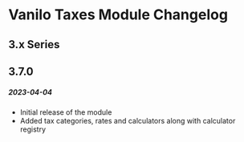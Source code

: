 # Vanilo Taxes Module Changelog

## 3.x Series

## 3.7.0
##### 2023-04-04

- Initial release of the module
- Added tax categories, rates and calculators along with calculator registry 

